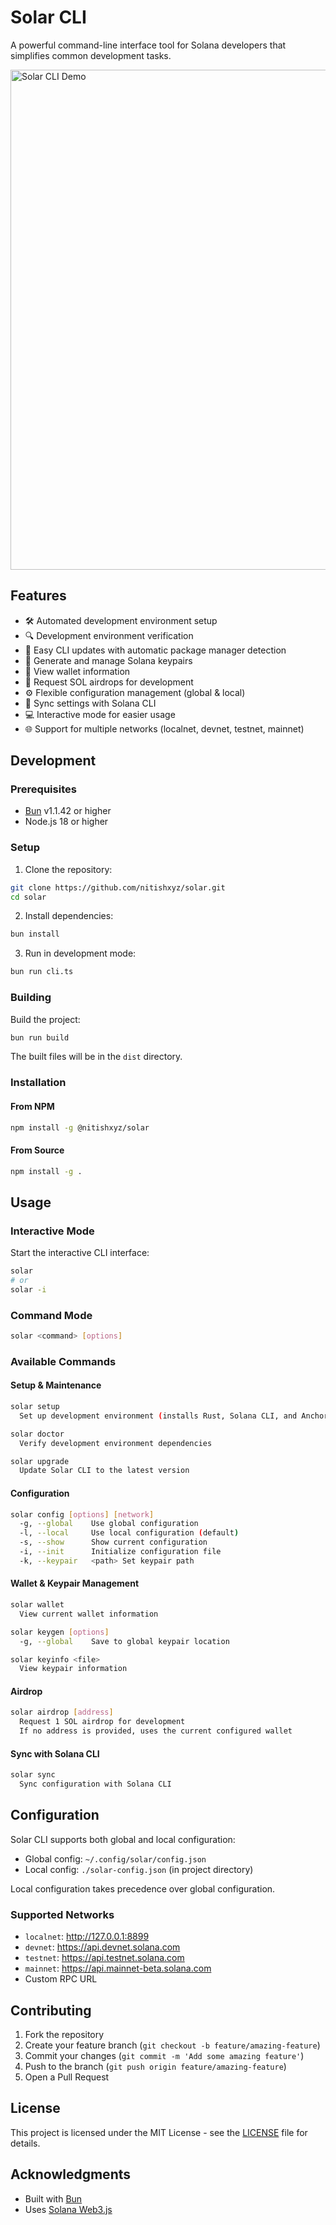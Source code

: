 # Solar CLI

A powerful command-line interface tool for Solana developers that simplifies common development tasks.

<img src="./assets/solar.gif" alt="Solar CLI Demo" width="800"/>

## Features

- 🛠️ Automated development environment setup
- 🔍 Development environment verification
- 🔄 Easy CLI updates with automatic package manager detection
- 🔑 Generate and manage Solana keypairs
- 👛 View wallet information
- 💫 Request SOL airdrops for development
- ⚙️ Flexible configuration management (global & local)
- 🔄 Sync settings with Solana CLI
- 💻 Interactive mode for easier usage
- 🌐 Support for multiple networks (localnet, devnet, testnet, mainnet)

## Development

### Prerequisites

- [Bun](https://bun.sh) v1.1.42 or higher
- Node.js 18 or higher

### Setup

1. Clone the repository:

```bash
git clone https://github.com/nitishxyz/solar.git
cd solar
```

2. Install dependencies:

```bash
bun install
```

3. Run in development mode:

```bash
bun run cli.ts
```

### Building

Build the project:

```bash
bun run build
```

The built files will be in the `dist` directory.

### Installation

#### From NPM

```bash
npm install -g @nitishxyz/solar
```

#### From Source

```bash
npm install -g .
```

## Usage

### Interactive Mode

Start the interactive CLI interface:

```bash
solar
# or
solar -i
```

### Command Mode

```bash
solar <command> [options]
```

### Available Commands

#### Setup & Maintenance

```bash
solar setup
  Set up development environment (installs Rust, Solana CLI, and Anchor)

solar doctor
  Verify development environment dependencies

solar upgrade
  Update Solar CLI to the latest version
```

#### Configuration

```bash
solar config [options] [network]
  -g, --global    Use global configuration
  -l, --local     Use local configuration (default)
  -s, --show      Show current configuration
  -i, --init      Initialize configuration file
  -k, --keypair   <path> Set keypair path
```

#### Wallet & Keypair Management

```bash
solar wallet
  View current wallet information

solar keygen [options]
  -g, --global    Save to global keypair location

solar keyinfo <file>
  View keypair information
```

#### Airdrop

```bash
solar airdrop [address]
  Request 1 SOL airdrop for development
  If no address is provided, uses the current configured wallet
```

#### Sync with Solana CLI

```bash
solar sync
  Sync configuration with Solana CLI
```

## Configuration

Solar CLI supports both global and local configuration:

- Global config: `~/.config/solar/config.json`
- Local config: `./solar-config.json` (in project directory)

Local configuration takes precedence over global configuration.

### Supported Networks

- `localnet`: http://127.0.0.1:8899
- `devnet`: https://api.devnet.solana.com
- `testnet`: https://api.testnet.solana.com
- `mainnet`: https://api.mainnet-beta.solana.com
- Custom RPC URL

## Contributing

1. Fork the repository
2. Create your feature branch (`git checkout -b feature/amazing-feature`)
3. Commit your changes (`git commit -m 'Add some amazing feature'`)
4. Push to the branch (`git push origin feature/amazing-feature`)
5. Open a Pull Request

## License

This project is licensed under the MIT License - see the [LICENSE](LICENSE) file for details.

## Acknowledgments

- Built with [Bun](https://bun.sh)
- Uses [Solana Web3.js](https://github.com/solana-labs/solana-web3.js)
